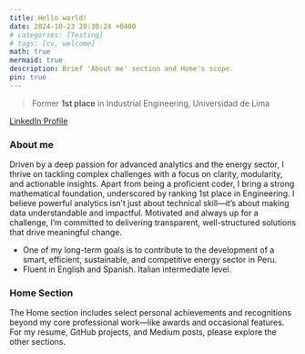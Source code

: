 ```yaml
---
title: Hello world!
date: 2024-10-23 20:30:24 +0400
# categories: [Testing]
# tags: [cv, welcome]
math: true
mermaid: true
description: Brief 'About me' section and Home's scope. 
pin: true
---
```


<blockquote class="prompt-tip">
  Former <strong>1st place</strong> in Industrial Engineering, Universidad de Lima
</blockquote>

<a href="https://www.linkedin.com/in/pablo-paredes-pedraglio/" class="btn btn-outline-primary">LinkedIn Profile</a>

### About me

Driven by a deep passion for advanced analytics and the energy sector, I thrive on tackling complex challenges with a focus on clarity, modularity, and actionable insights. Apart from being a proficient coder, I bring a strong mathematical foundation, underscored by ranking 1st place in Engineering. I believe powerful analytics isn’t just about technical skill—it’s about making data understandable and impactful. Motivated and always up for a challenge, I’m committed to delivering transparent, well-structured solutions that drive meaningful change.

- One of my long-term goals is to contribute to the development of a smart, efficient, sustainable, and competitive energy sector in Peru.
- Fluent in English and Spanish. Italian intermediate level.

### Home Section

The Home section includes select personal achievements and recognitions beyond my core professional work—like awards and occasional features. For my resume, GitHub projects, and Medium posts, please explore the other sections.